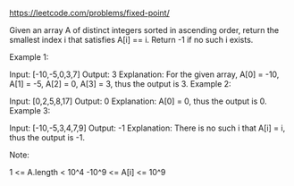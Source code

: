 https://leetcode.com/problems/fixed-point/

Given an array A of distinct integers sorted in ascending order, return the smallest index i that satisfies A[i] == i.  Return -1 if no such i exists.

 

Example 1:

Input: [-10,-5,0,3,7]
Output: 3
Explanation: 
For the given array, A[0] = -10, A[1] = -5, A[2] = 0, A[3] = 3, thus the output is 3.
Example 2:

Input: [0,2,5,8,17]
Output: 0
Explanation: 
A[0] = 0, thus the output is 0.
Example 3:

Input: [-10,-5,3,4,7,9]
Output: -1
Explanation: 
There is no such i that A[i] = i, thus the output is -1.
 

Note:

1 <= A.length < 10^4
-10^9 <= A[i] <= 10^9
